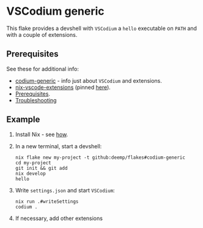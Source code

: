 # VSCodium generic

This flake provides a devshell with `VSCodium` a `hello` executable on `PATH` and with a couple of extensions.

## Prerequisites

See these for additional info:

- [codium-generic](https://github.com/deemp/flakes/tree/main/templates/codium/generic#readme) - info just about `VSCodium` and extensions.
- [nix-vscode-extensions](https://github.com/nix-community/nix-vscode-extensions) (pinned [here](https://github.com/deemp/flakes/blob/main/source-flake/vscode-extensions/flake.nix)).
- [Prerequisites](https://github.com/deemp/flakes#prerequisites).
- [Troubleshooting](https://github.com/deemp/flakes/blob/main/README/Troubleshooting.md)

## Example

1. Install Nix - see [how](https://github.com/deemp/flakes/blob/main/README/InstallNix.md).

1. In a new terminal, start a devshell:

    ```console
    nix flake new my-project -t github:deemp/flakes#codium-generic
    cd my-project
    git init && git add
    nix develop
    hello
    ```

1. Write `settings.json` and start `VSCodium`:

    ```console
    nix run .#writeSettings
    codium .
    ```

1. If necessary, add other extensions
